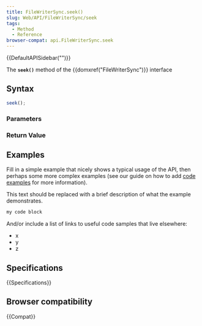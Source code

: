 ```yaml
---
title: FileWriterSync.seek()
slug: Web/API/FileWriterSync/seek
tags:
  - Method
  - Reference
browser-compat: api.FileWriterSync.seek
---
```

{{DefaultAPISidebar("")}}

The **`seek()`** method of the {{domxref("FileWriterSync")}} interface 

## Syntax

```js
seek();
```

### Parameters



### Return Value



## Examples

Fill in a simple example that nicely shows a typical usage of the API, then perhaps some more complex examples (see our guide on how to add [code examples](/en-US/docs/MDN/Contribute/Structures/Code_examples) for more information).

This text should be replaced with a brief description of what the example demonstrates.

```js
my code block
```

And/or include a list of links to useful code samples that live elsewhere:

*   x
*   y
*   z

## Specifications

{{Specifications}}

## Browser compatibility

{{Compat}}

